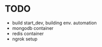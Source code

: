 # TODO

- build start_dev, building env. automation
- mongodb container
- redis container
- ngrok setup
